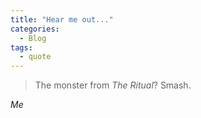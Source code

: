 ```yaml
---
title: "Hear me out..."
categories:
  - Blog
tags:
  - quote
---
```


> The monster from *The Ritual*? Smash.

<cite>Me</cite>